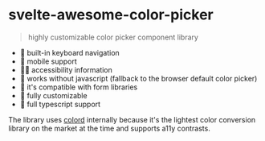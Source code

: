 <h1>svelte-awesome-color-picker</h1>

> highly customizable color picker component library

- 🎹 built-in keyboard navigation
- 📱 mobile support
- 🤸‍♂️ accessibility information
- 🤯 works without javascript (fallback to the browser default color picker)
- 🏇 it's compatible with form libraries
- 🧩 fully customizable
- 🔨 full typescript support

The library uses [colord](https://www.npmjs.com/colord) internally because it's the lightest color conversion library on the market at the time and supports a11y contrasts.
